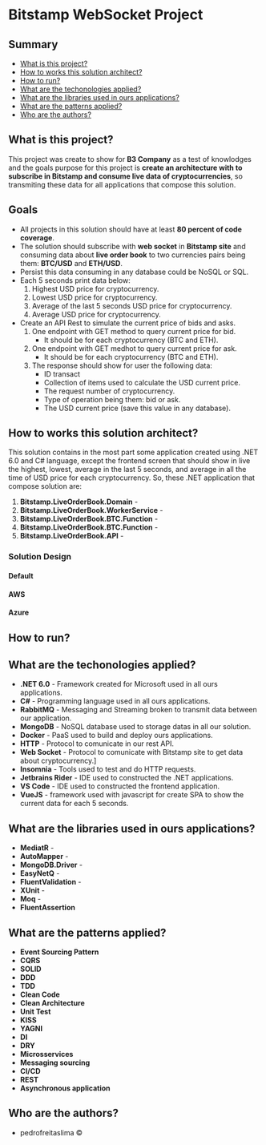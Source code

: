 # Bitstamp WebSocket Project

## Summary
+ [What is this project?](#whatis)
+ [How to works this solution architect?](#solutionarchitectworks)
+ [How to run?](#howtorun)
+ [What are the techonologies applied?](#techonologies)
+ [What are the libraries used in ours applications?](#libraries)
+ [What are the patterns applied?](#patterns)
+ [Who are the authors?](#authors)

## <a name="whatis">What is this project?</a>
This project was create to show for **B3 Company** as a test of knowlodges and the goals purpose for this project is **create an architecture with to subscribe in Bitstamp and consume live data of cryptocurrencies**, so transmiting these data for all applications that compose this solution.

## Goals
- All projects in this solution should have at least **80 percent of code coverage**.
- The solution should subscribe with **web socket** in **Bitstamp site** and consuming data about **live order book** to two currencies pairs being them: **BTC/USD** and **ETH/USD**.
- Persist this data consuming in any database could be NoSQL or SQL.
- Each 5 seconds print data below:
    1. Highest USD price for cryptocurrency.
    2. Lowest USD price for cryptocurrency.
    3. Average of the last 5 seconds USD price for cryptocurrency.
    4. Average USD price for cryptocurrency.
- Create an API Rest to simulate the current price of bids and asks.
    1. One endpoint with GET method to query current price for bid.
        - It should be for each cryptocurrency (BTC and ETH). 
    2. One endpoint with GET medhot to query current price for ask.
        - It should be for each cryptocurrency (BTC and ETH).
    3. The response should show for user the following data:
        - ID transact
        - Collection of items used to calculate the USD current price.
        - The request number of cryptocurrency.
        - Type of operation being them: bid or ask.
        - The USD current price (save this value in any database).

## <a name="solutionarchitectworks">How to works this solution architect?</a>
This solution contains in the most part some application created using .NET 6.0 and C# language, except the frontend screen that should show in live the highest, lowest, average in the last 5 seconds, and average in all the time of USD price for each cryptocurrency.
So, these .NET application that compose solution are:
1. **Bitstamp.LiveOrderBook.Domain** -
2. **Bitstamp.LiveOrderBook.WorkerService** - 
3. **Bitstamp.LiveOrderBook.BTC.Function** - 
4. **Bitstamp.LiveOrderBook.BTC.Function** -
5. **Bitstamp.LiveOrderBook.API** - 

### Solution Design
#### Default

#### AWS

#### Azure


## <a name="howtorun">How to run?</a>


## <a name="technologies">What are the techonologies applied?</a>
- **.NET 6.0** - Framework created for Microsoft used in all ours applications.
- **C#** - Programming language used in all ours applications.
- **RabbitMQ** - Messaging and Streaming broken to transmit data between our application.
- **MongoDB** - NoSQL database used to storage datas in all our solution.
- **Docker** - PaaS used to build and deploy ours applications.
- **HTTP** - Protocol to comunicate in our rest API.
- **Web Socket** - Protocol to comunicate with Bitstamp site to get data about cryptocurrency.]
- **Insomnia** - Tools used to test and do HTTP requests.
- **Jetbrains Rider** - IDE used to constructed the .NET applications.
- **VS Code** - IDE used to constructed the frontend application.
- **VueJS** - framework used with javascript for create SPA to show the current data for each 5 seconds.

## <a name="libraries">What are the libraries used in ours applications?</a>
- **MediatR** - 
- **AutoMapper** - 
- **MongoDB.Driver** - 
- **EasyNetQ** - 
- **FluentValidation** - 
- **XUnit** - 
- **Moq** - 
- **FluentAssertion**

## <a name="patterns">What are the patterns applied?</a>
- **Event Sourcing Pattern**
- **CQRS**
- **SOLID**
- **DDD**
- **TDD**
- **Clean Code**
- **Clean Architecture**
- **Unit Test**
- **KISS**
- **YAGNI**
- **DI**
- **DRY**
- **Microsservices**
- **Messaging sourcing**
- **CI/CD**
- **REST**
- **Asynchronous application**

## <a name="authors">Who are the authors?</a>
- pedrofreitaslima &copy;
